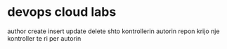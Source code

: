 # devops cloud labs

author
create insert update delete
shto kontrollerin
autorin
repon
krijo nje kontroller te ri per autorin